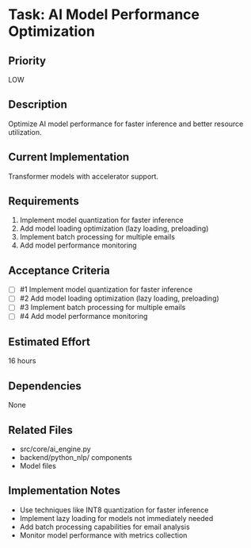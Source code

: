 # Task: AI Model Performance Optimization

## Priority
LOW

## Description
Optimize AI model performance for faster inference and better resource utilization.

## Current Implementation
Transformer models with accelerator support.

## Requirements
1. Implement model quantization for faster inference
2. Add model loading optimization (lazy loading, preloading)
3. Implement batch processing for multiple emails
4. Add model performance monitoring

## Acceptance Criteria
<!-- AC:BEGIN -->
- [ ] #1 Implement model quantization for faster inference
- [ ] #2 Add model loading optimization (lazy loading, preloading)
- [ ] #3 Implement batch processing for multiple emails
- [ ] #4 Add model performance monitoring
<!-- AC:END -->

## Estimated Effort
16 hours

## Dependencies
None

## Related Files
- src/core/ai_engine.py
- backend/python_nlp/ components
- Model files

## Implementation Notes
- Use techniques like INT8 quantization for faster inference
- Implement lazy loading for models not immediately needed
- Add batch processing capabilities for email analysis
- Monitor model performance with metrics collection